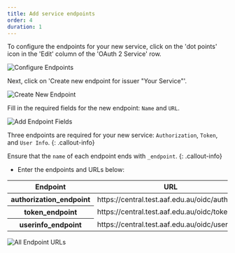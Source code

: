 ```yaml
---
title: Add service endpoints
order: 4
duration: 1
---
```


To configure the endpoints for your new service, click on the 'dot points' icon in the 'Edit' column of the 'OAuth 2 Service' row.

![Configure Endpoints](/assets/images/set-up-moodle-via-aaf-authn/configure-endpoints.png)

Next, click on 'Create new endpoint for issuer "Your Service"'.

![Create New Endpoint](/assets/images/set-up-moodle-via-aaf-authn/create-endpoint.png)

Fill in the required fields for the new endpoint: `Name` and `URL`.

![Add Endpoint Fields](/assets/images/set-up-moodle-via-aaf-authn/add-endpoint-fields.png)

Three endpoints are required for your new service: `Authorization`, `Token`, and `User Info`.
{: .callout-info}

Ensure that the `name` of each endpoint ends with `_endpoint`.
{: .callout-info}

* Enter the endpoints and URLs below:

<table class="table">
  <thead>
    <tr>
      <th scope="col">Endpoint</th>
      <th scope="col">URL</th>
    </tr>
  </thead>
  <tbody>
    <tr>
      <th>authorization_endpoint</th>
      <td>https://central.test.aaf.edu.au/oidc/authorize</td>
    </tr>
    <tr>
      <th>token_endpoint</th>
      <td>https://central.test.aaf.edu.au/oidc/token</td>
    </tr>
    <tr>
      <th>userinfo_endpoint</th>
      <td>https://central.test.aaf.edu.au/oidc/userinfo</td>
    </tr>
  </tbody>
</table>

![All Endpoint URLs](/assets/images/set-up-moodle-via-aaf-authn/all-endpoints.png)